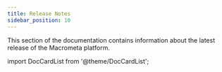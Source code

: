 ```yaml
---
title: Release Notes
sidebar_position: 10
---
```


This section of the documentation contains information about the latest release of the Macrometa platform.

import DocCardList from '@theme/DocCardList';

<DocCardList />